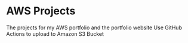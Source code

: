 # AWS Projects

The projects for my AWS portfolio and the portfolio website
Use GitHub Actions to upload to Amazon S3 Bucket
